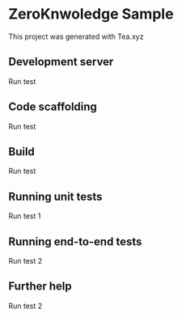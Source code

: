 # ZeroKnwoledge Sample

This project was generated with Tea.xyz

## Development server

Run test

## Code scaffolding

Run test


## Build

Run test

## Running unit tests

Run test 1

## Running end-to-end tests

Run test 2

## Further help

Run test 2
